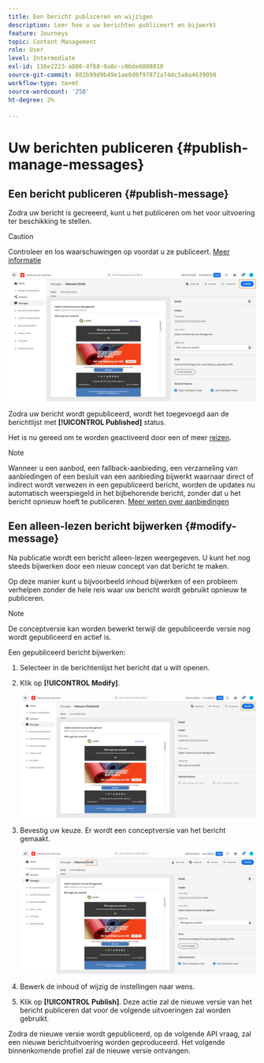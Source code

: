 ```yaml
---
title: Een bericht publiceren en wijzigen
description: Leer hoe u uw berichten publiceert en bijwerkt
feature: Journeys
topic: Content Management
role: User
level: Intermediate
exl-id: 116e2223-a806-4f68-9a8c-c0bde6008010
source-git-commit: 882b99d9b49e1ae6d0f97872a74dc5a8a4639050
workflow-type: tm+mt
source-wordcount: '258'
ht-degree: 2%

---
```


# Uw berichten publiceren {#publish-manage-messages}

## Een bericht publiceren {#publish-message}

Zodra uw bericht is gecreeerd, kunt u het publiceren om het voor uitvoering ter beschikking te stellen.

>[!CAUTION]
>
>Controleer en los waarschuwingen op voordat u ze publiceert. [Meer informatie](alerts.md)

![](assets/publish-message.png)

Zodra uw bericht wordt gepubliceerd, wordt het toegevoegd aan de berichtlijst met **[!UICONTROL Published]** status.

Het is nu gereed om te worden geactiveerd door een of meer [reizen](../building-journeys/journey.md).

>[!NOTE]
>
>Wanneer u een aanbod, een fallback-aanbieding, een verzameling van aanbiedingen of een besluit van een aanbieding bijwerkt waarnaar direct of indirect wordt verwezen in een gepubliceerd bericht, worden de updates nu automatisch weerspiegeld in het bijbehorende bericht, zonder dat u het bericht opnieuw hoeft te publiceren. [Meer weten over aanbiedingen](../offers/get-started/starting-offer-decisioning.md)

## Een alleen-lezen bericht bijwerken {#modify-message}

Na publicatie wordt een bericht alleen-lezen weergegeven. U kunt het nog steeds bijwerken door een nieuw concept van dat bericht te maken.

Op deze manier kunt u bijvoorbeeld inhoud bijwerken of een probleem verhelpen zonder de hele reis waar uw bericht wordt gebruikt opnieuw te publiceren.

>[!NOTE]
>
>De conceptversie kan worden bewerkt terwijl de gepubliceerde versie nog wordt gepubliceerd en actief is.

Een gepubliceerd bericht bijwerken:

1. Selecteer in de berichtenlijst het bericht dat u wilt openen.

1. Klik op **[!UICONTROL Modify]**.

   ![](assets/message-modify.png)

1. Bevestig uw keuze. Er wordt een conceptversie van het bericht gemaakt.

   ![](assets/message-modify-v2.png)

1. Bewerk de inhoud of wijzig de instellingen naar wens.
1. Klik op **[!UICONTROL Publish]**. Deze actie zal de nieuwe versie van het bericht publiceren dat voor de volgende uitvoeringen zal worden gebruikt.

Zodra de nieuwe versie wordt gepubliceerd, op de volgende API vraag, zal een nieuwe berichtuitvoering worden geproduceerd. Het volgende binnenkomende profiel zal de nieuwe versie ontvangen.

<!--For batch messages, the audience/segment being processed in the previous execution will not be affected by the new version. Only the next incoming API call with an audience/segment will generate a new message execution with the new version. -->
